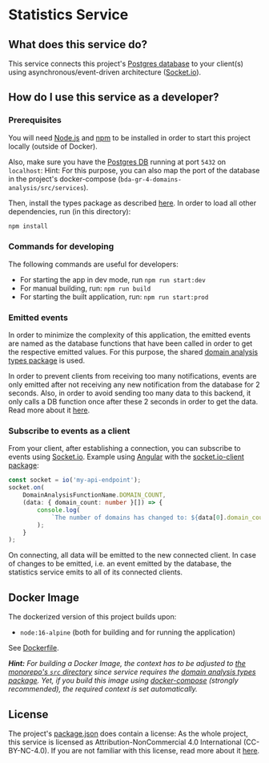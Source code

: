 # Statistics Service

## What does this service do?

This service connects this project's [Postgres database](../../services/postgres-db/README.md) to your client(s) using
asynchronous/event-driven architecture ([Socket.io](https://socket.io/)).

## How do I use this service as a developer?

### Prerequisites

You will need [Node.js](https://nodejs.org/en/) and [npm](https://docs.npmjs.com/cli/v7/commands/npm) to be installed in
order to start this project locally (outside of Docker).

Also, make sure you have the [Postgres DB](../../services/postgres-db/README.md) running at port `5432` on `localhost`:
Hint: For this purpose, you can also map the port of the database in the project's
docker-compose (`bda-gr-4-domains-analysis/src/services`).

Then, install the types package as described [here](../../shared-node-modules/domain-analysis-types/README.md). In order to load all other dependencies, run (in this directory):

```sh
npm install
```

### Commands for developing

The following commands are useful for developers:

- For starting the app in dev mode, run `npm run start:dev`
- For manual building, run: `npm run build`
- For starting the built application, run: `npm run start:prod`

### Emitted events

In order to minimize the complexity of this application, the emitted events are named as the database functions that
have been called in order to get the respective emitted values. For this purpose, the
shared [domain analysis types package](../../shared-node-modules/domain-analysis-types/README.md) is used.

In order to prevent clients from receiving too many notifications, events are only emitted after not receiving any new
notification from the database for 2 seconds. Also, in order to avoid sending too many data to this backend, it only
calls a DB function once after these 2 seconds in order to get the data. Read more about
it [here](../postgres-db/README.md).

### Subscribe to events as a client

From your client, after establishing a connection, you can subscribe to events using [Socket.io](https://socket.io/).
Example using [Angular](https://angular.io/) with
the [socket.io-client package](https://www.npmjs.com/package/socket.io-client):

```ts
const socket = io('my-api-endpoint');
socket.on(
    DomainAnalysisFunctionName.DOMAIN_COUNT,
    (data: { domain_count: number }[]) => {
        console.log(
            `The number of domains has changed to: ${data[0].domain_count}. Let's display the value in a flashy way!`
        );
    }
);
```

On connecting, all data will be emitted to the new connected client. In case of changes to be emitted, i.e. an event
emitted by the database, the statistics service emits to all of its connected clients.

## Docker Image

The dockerized version of this project builds upon:

- `node:16-alpine` (both for building and for running the application)

See [Dockerfile](./Dockerfile).

_**Hint:** For building a Docker Image, the context has to be adjusted to [the monorepo's `src` directory](../..) since
service requires the [domain analysis types package](../../shared-node-modules/domain-analysis-types/README.md). Yet, if
you build this image using [docker-compose](../docker-compose.yml) (strongly recommended), the required context is set
automatically._

## License

The project's [package.json](./package.json) does contain a license: As the whole project, this service is licensed as
Attribution-NonCommercial 4.0 International (CC-BY-NC-4.0). If you are not familiar with this license, read more about
it [here](https://creativecommons.org/licenses/by-nc/4.0/).
